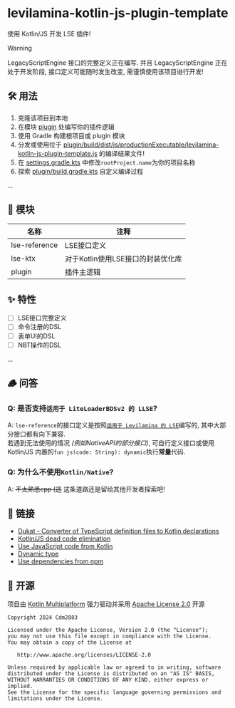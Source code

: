 # levilamina-kotlin-js-plugin-template
使用 Kotlin/JS 开发 LSE 插件!

> [!WARNING]  
> LegacyScriptEngine 接口的完整定义正在编写. 并且 LegacyScriptEngine 正在处于开发阶段, 接口定义可能随时发生改变, 需谨慎使用该项目进行开发!

## 🛠️ 用法
1. 克隆该项目到本地
2. 在模块 [plugin](plugin/src/jsMain/kotlin/Main.kt) 处编写你的插件逻辑
3. 使用 Gradle 构建根项目或 plugin 模块
4. 分发或使用位于 [plugin/build/dist/js/productionExecutable/levilamina-kotlin-js-plugin-template.js](plugin/build/dist/js/productionExecutable/levilamina-kotlin-js-plugin-template.js) 的编译结果文件!
5. 在 [settings.gradle.kts](settings.gradle.kts) 中修改`rootProject.name`为你的项目名称
6. 探索 [plugin/build.gradle.kts](plugin/build.gradle.kts) 自定义编译过程

...

## 🧩 模块
| 名称            | 注释                    |
|---------------|-----------------------|
| lse-reference | LSE接口定义               |
| lse-ktx       | 对于Kotlin使用LSE接口的封装优化库 |
| plugin        | 插件主逻辑                 |

## ✨ 特性
- [ ] LSE接口完整定义
- [ ] 命令注册的DSL
- [ ] 表单UI的DSL
- [ ] NBT操作的DSL

...

## 🪵 问答
### Q: 是否支持`适用于 LiteLoaderBDSv2 的 LLSE`?
A: `lse-reference`的接口定义是按照[`适用于 Levilamina 的 LSE`](https://github.com/LiteLDev/LegacyScriptEngine)编写的, 其中大部分接口都有向下兼容.\
若遇到无法使用的情况 *(例如NativeAPI的部分接口)*, 可自行定义接口或使用 Kotlin/JS 内置的`fun js(code: String): dynamic`执行**常量**代码.
### Q: 为什么不使用`Kotlin/Native`?
A: ~~不太熟悉cpp (逃~~ 这条道路还是留给其他开发者探索吧!

## 📰 链接
- [Dukat - Converter of TypeScript definition files to Kotlin declarations](https://github.com/Kotlin/dukat)
- [Kotlin/JS dead code elimination](https://kotlinlang.org/docs/javascript-dce.html)
- [Use JavaScript code from Kotlin](https://kotlinlang.org/docs/js-interop.html)
- [Dynamic type](https://kotlinlang.org/docs/dynamic-type.html)
- [Use dependencies from npm](https://kotlinlang.org/docs/using-packages-from-npm.html)

## 🎈 开源
项目由 [Kotlin Multiplatform](https://github.com/JetBrains/kotlin) 强力驱动并采用 [Apache License 2.0](LICENSE) 开源
```
Copyright 2024 Cdm2883

Licensed under the Apache License, Version 2.0 (the "License");
you may not use this file except in compliance with the License.
You may obtain a copy of the License at

   http://www.apache.org/licenses/LICENSE-2.0

Unless required by applicable law or agreed to in writing, software
distributed under the License is distributed on an "AS IS" BASIS,
WITHOUT WARRANTIES OR CONDITIONS OF ANY KIND, either express or implied.
See the License for the specific language governing permissions and
limitations under the License.
```